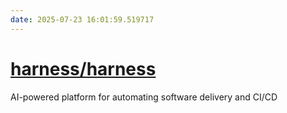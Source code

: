 ```yaml
---
date: 2025-07-23 16:01:59.519717
---
```


# [harness/harness](https://github.com/harness/harness)

AI-powered platform for automating software delivery and CI/CD